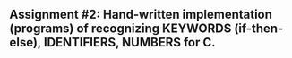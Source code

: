 ## Assignment #2: Hand-written implementation (programs) of recognizing KEYWORDS (if-then-else), IDENTIFIERS, NUMBERS for C. 
